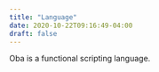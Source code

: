 ```yaml
---
title: "Language"
date: 2020-10-22T09:16:49-04:00
draft: false
---
```


Oba is a functional scripting language.

